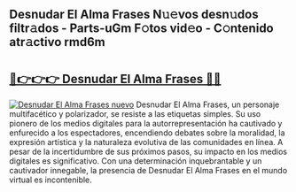 ## Desnudar El Alma Frases N𝚞𝚎vos desn𝚞dos filtr𝚊dos - Parts-uGm F𝚘tos vid𝚎o - C𝚘ntenido atr𝚊ctivo rmd6m

# <h2><a href="http://mbap3z.tromn.icu/?c=Desnudar+El+Alma+Frases">🔗👉👉👉 Desnudar El Alma Frases 🔗🔗</a></h2>

[![Desnudar El Alma Frases nuevo](https://i.imgur.com/pEAQMta.gif)](http://mbap3z.tromn.icu/?c=Desnudar+El+Alma+Frases)
Desnudar El Alma Frases, un personaje multifacético y polarizador, se resiste a las etiquetas simples. Su uso pionero de los medios digitales para la autorrepresentación ha cautivado y enfurecido a los espectadores, encendiendo debates sobre la moralidad, la expresión artística y la naturaleza evolutiva de las comunidades en línea. A pesar de la incertidumbre de sus próximos pasos, su impacto en los medios digitales es significativo. Con una determinación inquebrantable y un cautivador innegable, la presencia de Desnudar El Alma Frases en el mundo virtual es incontenible.
